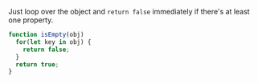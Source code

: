 Just loop over the object and `return false` immediately if there's at least one property.

```js
function isEmpty(obj) 
  for(let key in obj) {
    return false;
  }
  return true;
}
```

